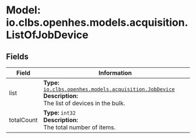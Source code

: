 # Model: io.clbs.openhes.models.acquisition.ListOfJobDevice

## Fields

| Field | Information |
| --- | --- |
| list | <b>Type:</b> [`io.clbs.openhes.models.acquisition.JobDevice`](model-io-clbs-openhes-models-acquisition-jobdevice.md)<br><b>Description:</b><br>The list of devices in the bulk. |
| totalCount | <b>Type:</b> `int32`<br><b>Description:</b><br>The total number of items. |

